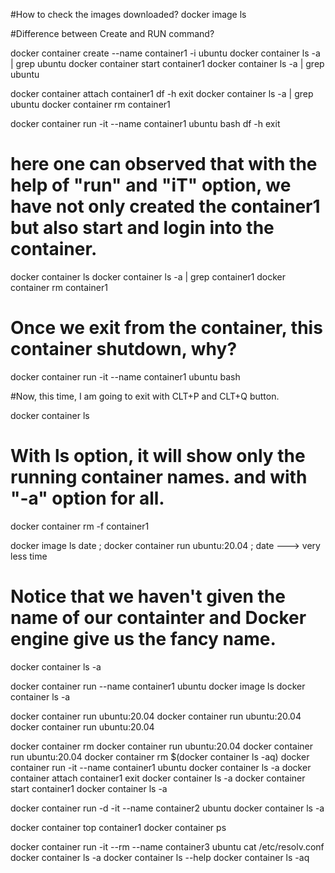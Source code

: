 #How to check the images downloaded?
docker image ls

#Difference between Create and RUN command?

docker container create --name container1 -i ubuntu
docker container ls -a | grep ubuntu
docker container start container1
docker container ls -a | grep ubuntu

docker container attach container1
df -h
exit
docker container ls -a | grep ubuntu
docker container rm container1

docker container run -it --name container1 ubuntu bash
df -h
exit

# here one can observed that with the help of "run" and "iT" option, we have not only created the container1 but also start and login into the container.

docker container ls
docker container ls -a | grep container1
docker container rm container1

# Once we exit from the container, this container shutdown, why?

docker container run -it --name container1 ubuntu bash

#Now, this time, I am going to exit with CLT+P and CLT+Q button.

docker container ls

# With ls option, it will show only the running container names. and with "-a" option for all.

docker container rm -f container1

docker image ls
date ; docker container run ubuntu:20.04 ; date ---> very less time

# Notice that we haven't given the name of our containter and Docker engine give us the fancy name.

docker container ls -a

docker container run --name container1 ubuntu
docker image ls
docker container ls -a

docker container run ubuntu:20.04
docker container run ubuntu:20.04
docker container run ubuntu:20.04

docker container rm
docker container run ubuntu:20.04
docker container run ubuntu:20.04
docker container rm $(docker container ls -aq)
docker container run -it --name container1 ubuntu
docker container ls -a
docker container attach container1
exit
docker container ls -a
docker container start container1
docker container ls -a

docker container run -d -it --name container2 ubuntu
docker container ls -a

docker container top container1
docker container ps

docker container run -it --rm --name container3 ubuntu cat /etc/resolv.conf
docker container ls -a
docker container ls --help
docker container ls -aq
